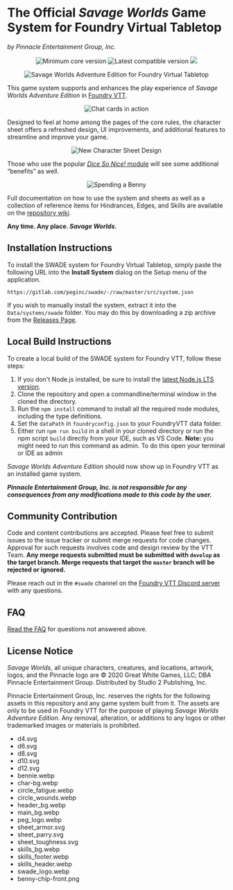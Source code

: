 # The Official _Savage Worlds_ Game System for Foundry Virtual Tabletop

_by Pinnacle Entertainment Group, Inc._

<div align="center">

<img title="Minimum core version" src="https://img.shields.io/badge/dynamic/json?url=https://gitlab.com/peginc/swade/-/raw/master/src/system.json&label=core&query=minimumCoreVersion&suffix=%2B&style=flat-square&color=important">
<img title="Latest compatible version" src="https://img.shields.io/badge/dynamic/json?url=https://gitlab.com/peginc/swade/-/raw/master/src/system.json&label=compatible&query=compatibleCoreVersion&style=flat-square&color=important">
<img src="https://img.shields.io/badge/dynamic/json?url=https://gitlab.com/peginc/swade/-/raw/master/src/system.json&label=version&query=version&style=flat-square&color=success">

![Savage Worlds Adventure Edition for Foundry Virtual Tabletop](https://gitlab.com/peginc/swade/-/raw/master/images/logos/SWADE_FVTT.png)

</div>

This game system supports and enhances the play experience of _Savage Worlds Adventure Edition_ in [Foundry VTT](https://foundryvtt.com/).

<div align="center">

![Chat cards in action](https://gitlab.com/peginc/swade/-/raw/master/images/chat-cards.gif)

</div>

Designed to feel at home among the pages of the core rules, the character sheet offers a refreshed design, UI improvements, and additional features to streamline and improve your game.

<div align="center">

![New Character Sheet Design](https://gitlab.com/peginc/swade/-/raw/master/images/new-sheet-design.gif)

</div>

Those who use the popular [_Dice So Nice!_ module](https://foundryvtt.com/packages/dice-so-nice/) will see some additional “benefits” as well.

<div align="center">

![Spending a Benny](https://gitlab.com/peginc/swade/-/raw/master/images/benny.gif)

</div>

Full documentation on how to use the system and sheets as well as a collection of reference items for Hindrances, Edges, and Skills are available on the [repository wiki](https://gitlab.com/peginc/swade/-/wikis).

**Any time. Any place. _Savage Worlds_.**

## Installation Instructions

To install the SWADE system for Foundry Virtual Tabletop, simply paste the following URL into the **Install System** dialog on the Setup menu of the application.

```
https://gitlab.com/peginc/swade/-/raw/master/src/system.json
```

If you wish to manually install the system, extract it into the `Data/systems/swade` folder. You may do this by downloading a zip archive from the [Releases Page](https://gitlab.com/peginc/swade/-/releases).

## Local Build Instructions

To create a local build of the SWADE system for Foundry VTT, follow these steps:

1. If you don't Node.js installed, be sure to install the [latest Node.js LTS version](https://nodejs.org/).
1. Clone the repository and open a commandline/terminal window in the cloned the directory.
1. Run the `npm install` command to install all the required node modules, including the type definitions.
1. Set the `dataPath` in `foundryconfig.json` to your FoundryVTT data folder.
1. Either run `npm run build` in a shell in your cloned directory or run the npm script `build` directly from your IDE, such as VS Code. **Note:** you might need to run this command as admin. To do this open your terminal or IDE as admin

_Savage Worlds Adventure Edition_ should now show up in Foundry VTT as an installed game system.

**_Pinnacle Entertainment Group, Inc. is not responsible for any consequences from any modifications made to this code by the user._**

## Community Contribution

Code and content contributions are accepted. Please feel free to submit issues to the issue tracker or submit merge requests for code changes. Approval for such requests involves code and design review by the VTT Team. **Any merge requests submitted must be submitted with `develop` as the target branch. Merge requests that target the `master` branch will be rejected or ignored.**

Please reach out in the `#swade` channel on the [Foundry VTT Discord server](https://discord.gg/foundryvtt) with any questions.

## FAQ

[Read the FAQ](/FAQ.md) for questions not answered above.

## License Notice

_Savage Worlds_, all unique characters, creatures, and locations, artwork, logos, and the Pinnacle logo are © 2020 Great White Games, LLC; DBA Pinnacle Entertainment Group. Distributed by Studio 2 Publishing, Inc.

Pinnacle Entertainment Group, Inc. reserves the rights for the following assets in this repository and any game system built from it. The assets are only to be used in Foundry VTT for the purpose of playing _Savage Worlds Adventure Edition_. Any removal, alteration, or additions to any logos or other trademarked images or materials is prohibited.

- d4.svg
- d6.svg
- d8.svg
- d10.svg
- d12.svg
- bennie.webp
- char-bg.webp
- circle_fatigue.webp
- circle_wounds.webp
- header_bg.webp
- main_bg.webp
- peg_logo.webp
- sheet_armor.svg
- sheet_parry.svg
- sheet_toughness.svg
- skills_bg.webp
- skills_footer.webp
- skills_header.webp
- swade_logo.webp
- benny-chip-front.png
